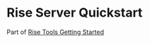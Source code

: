 # Rise Server Quickstart

Part of [Rise Tools Getting Started](https://rise.tools/docs/getting-started)
